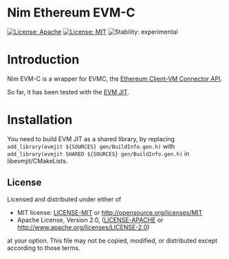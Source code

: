 # Nim Ethereum EVM-C

[![License: Apache](https://img.shields.io/badge/License-Apache%202.0-blue.svg)](https://opensource.org/licenses/Apache-2.0)
[![License: MIT](https://img.shields.io/badge/License-MIT-blue.svg)](https://opensource.org/licenses/MIT)
![Stability: experimental](https://img.shields.io/badge/stability-experimental-orange.svg)

# Introduction

Nim EVM-C is a wrapper for EVMC, the [Ethereum Client-VM Connector API](https://github.com/ethereum/evmc).

So far, it has been tested with the [EVM JIT](https://github.com/ethereum/evmjit).

# Installation

You need to build EVM JIT as a shared library, by replacing ```add_library(evmjit ${SOURCES} gen/BuildInfo.gen.h)```
with `add_library(evmjit SHARED ${SOURCES} gen/BuildInfo.gen.h)` in libevmjit/CMakeLists.

## License

Licensed and distributed under either of

* MIT license: [LICENSE-MIT](LICENSE-MIT) or http://opensource.org/licenses/MIT
* Apache License, Version 2.0, ([LICENSE-APACHE](LICENSE-APACHE) or http://www.apache.org/licenses/LICENSE-2.0)

at your option. This file may not be copied, modified, or distributed except according to those terms.

